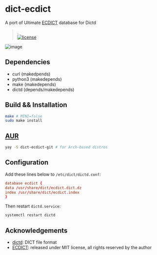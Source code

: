 # dict-ecdict

A port of Ultimate [ECDICT] database for Dictd
>.<br>
[![license]](/LICENSE)

![image](https://user-images.githubusercontent.com/17917040/87878103-c1ee5480-ca14-11ea-80a2-2f5322a43e01.png)

## Dependencies

* curl (makedpends)
* python3 (makedepends)
* make (makedepends)
* dictd (depends/makedepends)

## Build && Installation

```bash
make # MINI=false
sudo make install
```

## [AUR](https://aur.archlinux.org/packages/dict-ecdict-git/)

```bash
yay -S dict-ecdict-git # for Arch-based distros
```

## Configuration

Add these lines below to `/etc/dict/dictd.conf`:

```conf
database ecdict {
data /usr/share/dict/ecdict.dict.dz
index /usr/share/dict/ecdict.index
}
```

Then restart `dictd.service`:

```bash
systemctl restart dictd
```

## Acknowledgements

* [dictd]: DICT file format
* [ECDICT]: released under MIT license, all rights reserved by the author

[dictd]:https://en.wikipedia.org/wiki/DICT
[ECDICT]:https://github.com/skywind3000/ECDICT-ultimate
[license]:https://img.shields.io/badge/license-MIT-purple.svg

